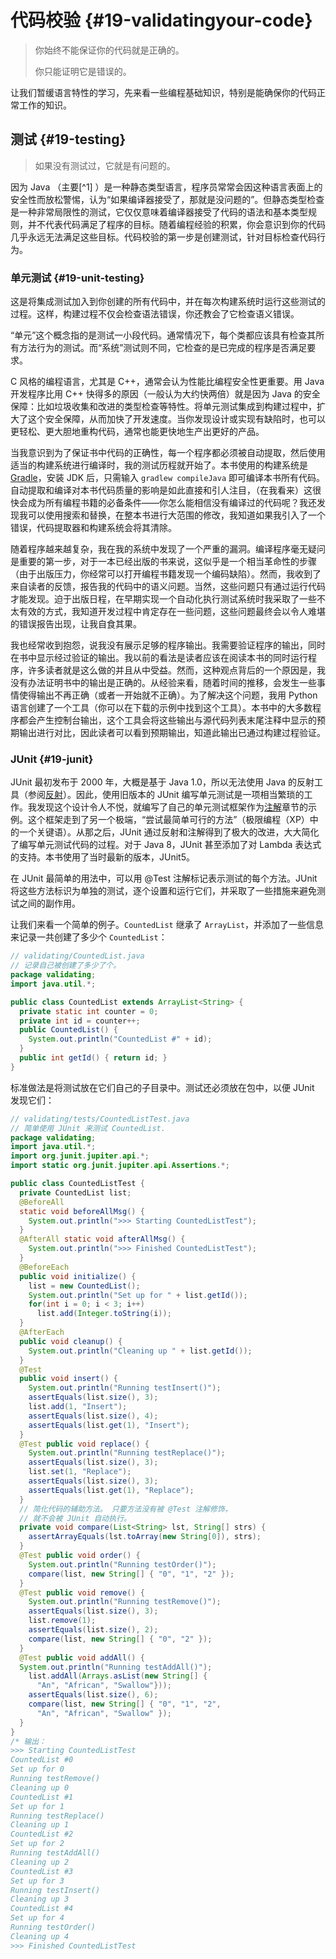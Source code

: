 # 代码校验 {#19-validatingyour-code}

> 你始终不能保证你的代码就是正确的。
>
> 你只能证明它是错误的。

让我们暂缓语言特性的学习，先来看一些编程基础知识，特别是能确保你的代码正常工作的知识。

## 测试 {#19-testing}

> 如果没有测试过，它就是有问题的。

因为 Java （主要[^1] ）是一种静态类型语言，程序员常常会因这种语言表面上的安全性而放松警惕，认为“如果编译器接受了，那就是没问题的”。但静态类型检查是一种非常局限性的测试，它仅仅意味着编译器接受了代码的语法和基本类型规则，并不代表代码满足了程序的目标。随着编程经验的积累，你会意识到你的代码几乎永远无法满足这些目标。代码校验的第一步是创建测试，针对目标检查代码行为。

### 单元测试 {#19-unit-testing}

这是将集成测试加入到你创建的所有代码中，并在每次构建系统时运行这些测试的过程。这样，构建过程不仅会检查语法错误，你还教会了它检查语义错误。

“单元”这个概念指的是测试一小段代码。通常情况下，每个类都应该具有检查其所有方法行为的测试。而“系统”测试则不同，它检查的是已完成的程序是否满足要求。

C 风格的编程语言，尤其是 C++，通常会认为性能比编程安全性更重要。用 Java 开发程序比用 C++ 快得多的原因（一般认为大约快两倍）就是因为 Java 的安全保障：比如垃圾收集和改进的类型检查等特性。将单元测试集成到构建过程中，扩大了这个安全保障，从而加快了开发速度。当你发现设计或实现有缺陷时，也可以更轻松、更大胆地重构代码，通常也能更快地生产出更好的产品。

当我意识到为了保证书中代码的正确性，每一个程序都必须被自动提取，然后使用适当的构建系统进行编译时，我的测试历程就开始了。本书使用的构建系统是 [Gradle](https://gradle.org/)，安装 JDK 后，只需输入 `gradlew compileJava` 即可编译本书所有代码。自动提取和编译对本书代码质量的影响是如此直接和引人注目，（在我看来）这很快会成为所有编程书籍的必备条件——你怎么能相信没有编译过的代码呢？我还发现我可以使用搜索和替换，在整本书进行大范围的修改，我知道如果我引入了一个错误，代码提取器和构建系统会将其清除。

随着程序越来越复杂，我在我的系统中发现了一个严重的漏洞。编译程序毫无疑问是重要的第一步，对于一本已经出版的书来说，这似乎是一个相当革命性的步骤（由于出版压力，你经常可以打开编程书籍发现一个编码缺陷）。然而，我收到了来自读者的反馈，报告我的代码中的语义问题。当然，这些问题只有通过运行代码才能发现。迫于出版日程，在早期实现一个自动化执行测试系统时我采取了一些不太有效的方式，我知道开发过程中肯定存在一些问题，这些问题最终会以令人难堪的错误报告出现，让我自食其果。

我也经常收到抱怨，说我没有展示足够的程序输出。我需要验证程序的输出，同时在书中显示经过验证的输出。我以前的看法是读者应该在阅读本书的同时运行程序，许多读者就是这么做的并且从中受益。然而，这种观点背后的一个原因是，我没有办法证明书中的输出是正确的。从经验来看，随着时间的推移，会发生一些事情使得输出不再正确（或者一开始就不正确）。为了解决这个问题，我用 Python 语言创建了一个工具（你可以在下载的示例中找到这个工具）。本书中的大多数程序都会产生控制台输出，这个工具会将这些输出与源代码列表末尾注释中显示的预期输出进行对比，因此读者可以看到预期输出，知道此输出已通过构建过程验证。 

### JUnit {#19-junit}

JUnit 最初发布于 2000 年，大概是基于 Java 1.0，所以无法使用 Java 的反射工具（参阅[反射](#)）。因此，使用旧版本的 JUnit 编写单元测试是一项相当繁琐的工作。我发现这个设计令人不悦，就编写了自己的单元测试框架作为[注解](#)章节的示例。这个框架走到了另一个极端，“尝试最简单可行的方法”（极限编程（XP）中的一个关键语）。从那之后，JUnit 通过反射和注解得到了极大的改进，大大简化了编写单元测试代码的过程。对于 Java 8，JUnit 甚至添加了对 Lambda 表达式的支持。本书使用了当时最新的版本，JUnit5。

在 JUnit 最简单的用法中，可以用 @Test 注解标记表示测试的每个方法。JUnit 将这些方法标识为单独的测试，逐个设置和运行它们，并采取了一些措施来避免测试之间的副作用。

让我们来看一个简单的例子。`CountedList` 继承了 `ArrayList`，并添加了一些信息来记录一共创建了多少个 `CountedList`：

```java
// validating/CountedList.java 
// 记录自己被创建了多少了个。
package validating; 
import java.util.*;

public class CountedList extends ArrayList<String> { 
  private static int counter = 0; 
  private int id = counter++; 
  public CountedList() { 
    System.out.println("CountedList #" + id); 
  } 
  public int getId() { return id; }
}
```

标准做法是将测试放在它们自己的子目录中。测试还必须放在包中，以便 JUnit 发现它们：

```java
// validating/tests/CountedListTest.java 
// 简单使用 JUnit 来测试 CountedList. 
package validating; 
import java.util.*; 
import org.junit.jupiter.api.*; 
import static org.junit.jupiter.api.Assertions.*;

public class CountedListTest {
  private CountedList list; 
  @BeforeAll 
  static void beforeAllMsg() {
    System.out.println(">>> Starting CountedListTest"); 
  } 
  @AfterAll static void afterAllMsg() {
    System.out.println(">>> Finished CountedListTest"); 
  } 
  @BeforeEach 
  public void initialize() {
    list = new CountedList();
    System.out.println("Set up for " + list.getId());
    for(int i = 0; i < 3; i++)
      list.add(Integer.toString(i));
  } 
  @AfterEach 
  public void cleanup() {
    System.out.println("Cleaning up " + list.getId()); 
  } 
  @Test 
  public void insert() {
    System.out.println("Running testInsert()");
    assertEquals(list.size(), 3);
    list.add(1, "Insert");
    assertEquals(list.size(), 4);
    assertEquals(list.get(1), "Insert");
  } 
  @Test public void replace() { 
    System.out.println("Running testReplace()"); 
    assertEquals(list.size(), 3); 
    list.set(1, "Replace"); 
    assertEquals(list.size(), 3); 
    assertEquals(list.get(1), "Replace");
  } 
  // 简化代码的辅助方法。 只要方法没有被 @Test 注解修饰，
  // 就不会被 JUnit 自动执行。
  private void compare(List<String> lst, String[] strs) {
    assertArrayEquals(lst.toArray(new String[0]), strs); 
  } 
  @Test public void order() {
    System.out.println("Running testOrder()");
    compare(list, new String[] { "0", "1", "2" }); 
  } 
  @Test public void remove() {
    System.out.println("Running testRemove()");
    assertEquals(list.size(), 3);
    list.remove(1);
    assertEquals(list.size(), 2);
    compare(list, new String[] { "0", "2" });
  } 
  @Test public void addAll() {
  System.out.println("Running testAddAll()"); 
    list.addAll(Arrays.asList(new String[] {
      "An", "African", "Swallow"})); 
    assertEquals(list.size(), 6); 
    compare(list, new String[] { "0", "1", "2",
      "An", "African", "Swallow" });
  }
} 
/* 输出：
>>> Starting CountedListTest 
CountedList #0 
Set up for 0 
Running testRemove() 
Cleaning up 0 
CountedList #1 
Set up for 1 
Running testReplace() 
Cleaning up 1 
CountedList #2 
Set up for 2 
Running testAddAll() 
Cleaning up 2 
CountedList #3 
Set up for 3 
Running testInsert() 
Cleaning up 3 
CountedList #4 
Set up for 4 
Running testOrder() 
Cleaning up 4
>>> Finished CountedListTest
```

